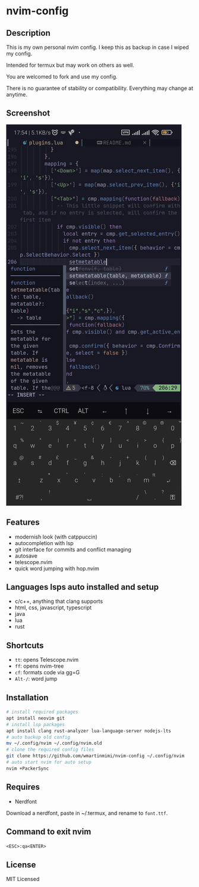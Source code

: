 # nvim-config

## Description

This is my own personal nvim config.
I keep this as backup in case I wiped my config.

Intended for termux but may work on others as well.

You are welcomed to fork and use my config.

There is no guarantee of stability or compatibility.
Everything may change at anytime.

## Screenshot

![Example](example.jpg)

## Features

- modernish look (with catppuccin)
- autocompletion with lsp
- git interface for commits and conflict managing
- autosave
- telescope.nvim
- quick word jumping with hop.nvim

## Languages lsps auto installed and setup

- c/c++, anything that clang supports
- html, css, javascript, typescript
- java
- lua
- rust

## Shortcuts

- ```tt```: opens Telescope.nvim
- ```ff```: opens nvim-tree
- ```cf```: formats code via gg=G
- ```Alt-/```: word jump

## Installation

```bash
# install required packages
apt install neovim git 
# install lsp packages
apt install clang rust-analyzer lua-language-server nodejs-lts
# auto backup old config
mv ~/.config/nvim ~/.config/nvim.old
# clone the required config files
git clone https://github.com/wmartinmimi/nvim-config ~/.config/nvim
# auto start nvim for auto setup
nvim +PackerSync
```

## Requires

- Nerdfont

Download a nerdfont, paste in ~/.termux, and rename to ```font.ttf```.

## Command to exit nvim

```<ESC>:qa<ENTER>```

## License

MIT Licensed
